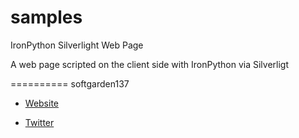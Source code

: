 samples
=======
IronPython Silverlight Web Page

A web page scripted on the client side with IronPython via Silverligt

==========
softgarden137

- [Website](http://blog.goo.ne.jp/softgarden137)

- [Twitter](http://twitter.com/FutureWidgetLab)
